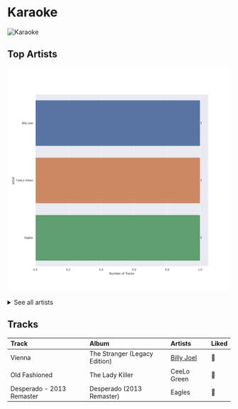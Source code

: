 # Karaoke


<img src="https://i.scdn.co/image/ab67616d0000b2736f50b3400595b123a916e0dc" alt="Karaoke" width="100" />

## Top Artists

![Bar chart of top 3 artists in Karaoke](../images/playlists/karaoke/artists.png)


<details>
<summary>See all artists</summary>

|   Number of Tracks | Artist      |
|-------------------:|:------------|
|                  1 | Billy Joel  |
|                  1 | CeeLo Green |
|                  1 | Eagles      |

</details>


## Tracks

| Track                     | Album                         | Artists                                | Liked   |
|:--------------------------|:------------------------------|:---------------------------------------|:--------|
| Vienna                    | The Stranger (Legacy Edition) | [Billy Joel](../artists/billy_joel.md) | 💚       |
| Old Fashioned             | The Lady Killer               | CeeLo Green                            | 💚       |
| Desperado - 2013 Remaster | Desperado (2013 Remaster)     | Eagles                                 | 💚       |
